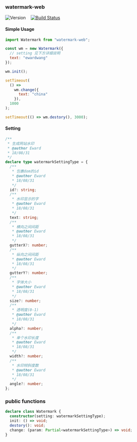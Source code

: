 ### watermark-web

![Version](https://img.shields.io/npm/v/watermark-web.svg)&nbsp;&nbsp;&nbsp;&nbsp;[![Build Status](https://travis-ci.com/Eward-Wang/watermark-web.svg?branch=master)](https://travis-ci.com/Eward-Wang/watermark-web)

#### Simple Usage

```js
import Watermark from "watermark-web";

const wm = new Watermark({
  // setting 见下方详细说明
  text: "ewardwang"
});

wm.init();

setTimeout(
  () =>
    wm.change({
      text: "china"
    }),
  1000
);

setTimeout(() => wm.destory(), 3000);
```

#### Setting

```typescript
/**
 * 生成网站水印
 * @author Eward
 * 18/08/31
 */
declare type watermarkSettingType = {
  /**
   * 包裹dom的id
   * @author Eward
   * 18/08/31
   */
  id?: string;
  /**
   * 水印显示的字
   * @author Eward
   * 18/08/31
   */
  text: string;
  /**
   * 横向之间间距
   * @author Eward
   * 18/08/31
   */
  gutterX?: number;
  /**
   * 纵向之间间距
   * @author Eward
   * 18/08/31
   */
  gutterY?: number;
  /**
   * 字体大小
   * @author Eward
   * 18/08/31
   */
  size?: number;
  /**
   * 透明度(0-1)
   * @author Eward
   * 18/08/31
   */
  alpha?: number;
  /**
   * 单个水印长度
   * @author Eward
   * 18/08/31
   */
  width?: number;
  /**
   * 水印倾斜度数
   * @author Eward
   * 18/08/31
   */
  angle?: number;
};
```

### public functions

```typescript
declare class Watermark {
  constructor(setting: watermarkSettingType);
  init: () => void;
  destory(): void;
  change: (param: Partial<watermarkSettingType>) => void;
}
```
